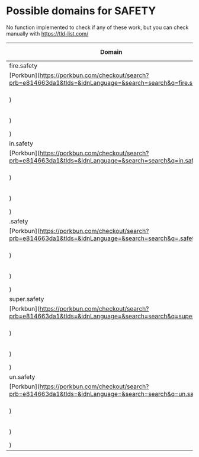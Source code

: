 # Possible domains for SAFETY

No function implemented to check if any of these work, but you can check manually with https://tld-list.com/

| Domain | Porkbun | NameCheap | Google Domains |
|---|---|---|---|
| fire.safety | [Porkbun](https://porkbun.com/checkout/search?prb=e814663da1&tlds=&idnLanguage=&search=search&q=fire.safety) | [Namecheap](https://www.namecheap.com/domains/registration/results/?domain=fire.safety) | [Google](https://domains.google.com/registrar/search?searchTerm=fire.safety) |
| in.safety | [Porkbun](https://porkbun.com/checkout/search?prb=e814663da1&tlds=&idnLanguage=&search=search&q=in.safety) | [Namecheap](https://www.namecheap.com/domains/registration/results/?domain=in.safety) | [Google](https://domains.google.com/registrar/search?searchTerm=in.safety) |
| .safety | [Porkbun](https://porkbun.com/checkout/search?prb=e814663da1&tlds=&idnLanguage=&search=search&q=.safety) | [Namecheap](https://www.namecheap.com/domains/registration/results/?domain=.safety) | [Google](https://domains.google.com/registrar/search?searchTerm=.safety) |
| super.safety | [Porkbun](https://porkbun.com/checkout/search?prb=e814663da1&tlds=&idnLanguage=&search=search&q=super.safety) | [Namecheap](https://www.namecheap.com/domains/registration/results/?domain=super.safety) | [Google](https://domains.google.com/registrar/search?searchTerm=super.safety) |
| un.safety | [Porkbun](https://porkbun.com/checkout/search?prb=e814663da1&tlds=&idnLanguage=&search=search&q=un.safety) | [Namecheap](https://www.namecheap.com/domains/registration/results/?domain=un.safety) | [Google](https://domains.google.com/registrar/search?searchTerm=un.safety) |
